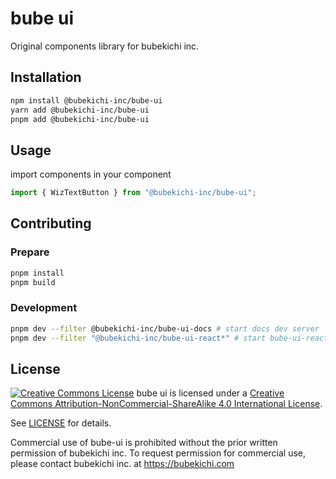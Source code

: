 # bube ui

Original components library for bubekichi inc.

## Installation

```bash
npm install @bubekichi-inc/bube-ui
yarn add @bubekichi-inc/bube-ui
pnpm add @bubekichi-inc/bube-ui
```

## Usage
import components in your component

```js
import { WizTextButton } from "@bubekichi-inc/bube-ui";
```

## Contributing

### Prepare

```bash
pnpm install
pnpm build
```

### Development

```bash
pnpm dev --filter @bubekichi-inc/bube-ui-docs # start docs dev server
pnpm dev --filter "@bubekichi-inc/bube-ui-react*" # start bube-ui-react dev server(Storybook)
```

## License

[![Creative Commons License](https://i.creativecommons.org/l/by-nc-sa/4.0/88x31.png)](http://creativecommons.org/licenses/by-nc-sa/4.0/)
bube ui is licensed under a [Creative Commons Attribution-NonCommercial-ShareAlike 4.0 International License](http://creativecommons.org/licenses/by-nc-sa/4.0/).

See [LICENSE](./LICENSE) for details.

Commercial use of bube-ui is prohibited without the prior written permission of bubekichi inc. To request permission for commercial use, please contact bubekichi inc. at https://bubekichi.com
